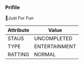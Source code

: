 ### Prifile
🍟Just For Fun

Attribute|Value
---------|---------
STAUS    |UNCOMPLETED
TYPE     |ENTERTAINMENT
RATTING  |NORMAL
